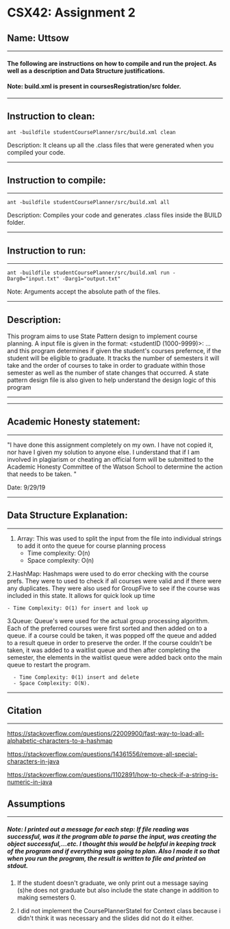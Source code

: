 # CSX42: Assignment 2

## Name: Uttsow

---

#### The following are instructions on how to compile and run the project. As well as a description and Data Structure justifications.

#### Note: build.xml is present in coursesRegistration/src folder.

---

## Instruction to clean:

```console
ant -buildfile studentCoursePlanner/src/build.xml clean
```

Description: It cleans up all the .class files that were generated when you
compiled your code.

---

## Instruction to compile:

---

```console
ant -buildfile studentCoursePlanner/src/build.xml all
```

Description: Compiles your code and generates .class files inside the BUILD folder.

---

## Instruction to run:

---

```console
ant -buildfile studentCoursePlanner/src/build.xml run -Darg0="input.txt" -Darg1="output.txt"
```

Note: Arguments accept the absolute path of the files.

---

## Description:

This program aims to use State Pattern design to implement course planning. A input file is given in the format:
<studentID (1000-9999)>: <course> <course> <course> ... <course>
and this program determines if given the student's courses prefernce, if the student will be eligible to graduate. It tracks the number of semesters it will take and the order of courses to take in order to graduate within those semester as well as the number of state changes that occurred. A state pattern design file is also given to help understand the design logic of this program

---

---

## Academic Honesty statement:

---

"I have done this assignment completely on my own. I have not copied
it, nor have I given my solution to anyone else. I understand that if
I am involved in plagiarism or cheating an official form will be
submitted to the Academic Honesty Committee of the Watson School to
determine the action that needs to be taken. "

Date: 9/29/19

---

## Data Structure Explanation:

---

1. Array: This was used to split the input from the file into individual strings to add it onto the queue for course planning process
   - Time complexity: O(n)
   - Space complexity: O(n)

2.HashMap: Hashmaps were used to do error checking with the course prefs. They were to used to check if all courses were valid and if there were any duplicates. They were also used for GroupFive to see if the course was included in this state. It allows for quick look up time

    - Time Complexity: O(1) for insert and look up

3.Queue: Queue's were used for the actual group processing algorithm. Each of the preferred courses were first sorted and then added on to a queue. if a course could be taken, it was popped off the queue and added to a result queue in order to preserve the order. If the course couldn't be taken, it was added to a waitlist queue and then after completing the semester, the elements in the waitlist queue were added back onto the main queue to restart the program.

      - Time Complexity: 0(1) insert and delete
      - Space Complexity: O(N).

---

## Citation

---

https://stackoverflow.com/questions/22009900/fast-way-to-load-all-alphabetic-characters-to-a-hashmap

https://stackoverflow.com/questions/14361556/remove-all-special-characters-in-java

https://stackoverflow.com/questions/1102891/how-to-check-if-a-string-is-numeric-in-java

## Assumptions

---

##### Note: I printed out a message for each step: If file reading was successful, was it the program able to parse the input, was creating the object successful,...etc. I thought this would be helpful in keeping track of the program and if everything was going to plan. Also I made it so that when you run the program, the result is written to file and printed on stdout.

1. If the student doesn't graduate, we only print out a message saying (s)he does not graduate but also include the state change in addition to making semesters 0.

2. I did not implement the CoursePlannerStateI for Context class because i didn't think it was necessary and the slides did not do it either.
